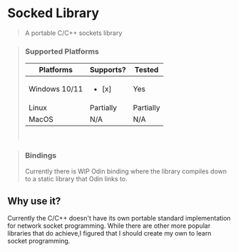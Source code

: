 # Socked Library
> A portable C/C++ sockets library

> ### Supported Platforms
> 
> |Platforms     |Supports?             |Tested   |
> |--------------|----------------------|---------|
> |Windows 10/11 |<ul><li>[x]</li></ul> |Yes      |
> |Linux         |Partially             |Partially|
> |MacOS         |N/A                   |N/A      |
>
> <br>

> ### Bindings
> Currently there is WIP Odin binding where the library compiles down to a static library that Odin links to.

## Why use it?
Currently the C/C++ doesn't have its own portable standard implementation for network socket programming.
While there are other more popular libraries that do achieve,I figured that I should create my own to learn socket programming.